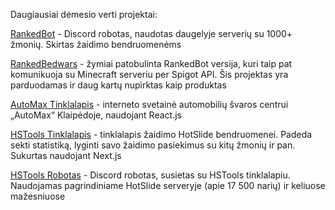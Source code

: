 Daugiausiai dėmesio verti projektai:

[RankedBot](https://github.com/13kasp/RankedBot) - Discord robotas, naudotas daugelyje serverių su 1000+ žmonių. Skirtas žaidimo bendruomenėms

[RankedBedwars](https://github.com/13kasp/RankedBedwars) - žymiai patobulinta RankedBot versija, kuri taip pat komunikuoja su Minecraft serveriu per Spigot API. Šis projektas yra parduodamas ir daug kartų nupirktas kaip produktas

[AutoMax Tinklalapis](https://github.com/13kasp/automax) - interneto svetainė automobilių švaros centrui „AutoMax“ Klaipėdoje, naudojant React.js

[HSTools Tinklalapis](https://github.com/13kasp/hstools) - tinklalapis žaidimo HotSlide bendruomenei. Padeda sekti statistiką, lyginti savo žaidimo pasiekimus su kitų žmonių ir pan. Sukurtas naudojant Next.js

[HSTools Robotas](https://github.com/13kasp/HSToolsBot) - Discord robotas, susietas su HSTools tinklalapiu. Naudojamas pagrindiniame HotSlide serveryje (apie 17 500 narių) ir keliuose mažesniuose
